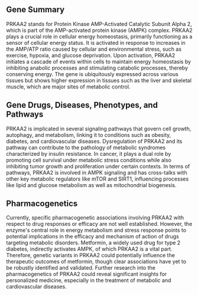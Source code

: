 ## Gene Summary
PRKAA2 stands for Protein Kinase AMP-Activated Catalytic Subunit Alpha 2, which is part of the AMP-activated protein kinase (AMPK) complex. PRKAA2 plays a crucial role in cellular energy homeostasis, primarily functioning as a sensor of cellular energy status. It is activated in response to increases in the AMP/ATP ratio caused by cellular and environmental stress, such as exercise, hypoxia, and glucose deprivation. Upon activation, PRKAA2 initiates a cascade of events within cells to maintain energy homeostasis by inhibiting anabolic processes and stimulating catabolic processes, thereby conserving energy. The gene is ubiquitously expressed across various tissues but shows higher expression in tissues such as the liver and skeletal muscle, which are major sites of metabolic control.

## Gene Drugs, Diseases, Phenotypes, and Pathways
PRKAA2 is implicated in several signaling pathways that govern cell growth, autophagy, and metabolism, linking it to conditions such as obesity, diabetes, and cardiovascular diseases. Dysregulation of PRKAA2 and its pathway can contribute to the pathology of metabolic syndromes characterized by insulin resistance. In cancer, it plays a dual role by promoting cell survival under metabolic stress conditions while also inhibiting tumor growth and proliferation under certain contexts. In terms of pathways, PRKAA2 is involved in AMPK signaling and has cross-talks with other key metabolic regulators like mTOR and SIRT1, influencing processes like lipid and glucose metabolism as well as mitochondrial biogenesis.

## Pharmacogenetics
Currently, specific pharmacogenetic associations involving PRKAA2 with respect to drug responses or efficacy are not well established. However, the enzyme's central role in energy metabolism and stress response points to potential implications in the efficacy and mechanism of action of drugs targeting metabolic disorders. Metformin, a widely used drug for type 2 diabetes, indirectly activates AMPK, of which PRKAA2 is a vital part. Therefore, genetic variants in PRKAA2 could potentially influence the therapeutic outcomes of metformin, though clear associations have yet to be robustly identified and validated. Further research into the pharmacogenetics of PRKAA2 could reveal significant insights for personalized medicine, especially in the treatment of metabolic and cardiovascular diseases.